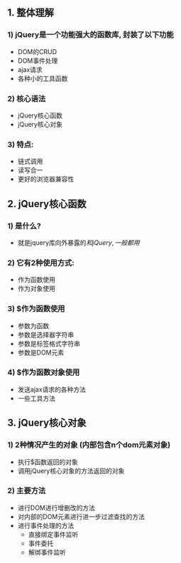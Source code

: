 ## 1. 整体理解
### 1) jQuery是一个功能强大的函数库, 封装了以下功能
- DOM的CRUD
- DOM事件处理
- ajax请求
- 各种小的工具函数

### 2) 核心语法
- jQuery核心函数
- jQuery核心对象

### 3) 特点:
- 链式调用
- 读写合一
- 更好的浏览器兼容性

## 2. jQuery核心函数
### 1) 是什么?
- 就是jquery库向外暴露的$和jQuery, 一般都用$

### 2) 它有2种使用方式:
- 作为函数使用
- 作为对象使用

### 3) $作为函数使用

- 参数为函数
- 参数是选择器字符串
- 参数是标签格式字符串
- 参数是DOM元素

### 4) $作为函数对象使用
- 发送ajax请求的各种方法
- 一些工具方法

## 3. jQuery核心对象
### 1) 2种情况产生的对象 (内部包含n个dom元素对象)
- 执行$函数返回的对象
- 调用jQuery核心对象的方法返回的对象

### 2) 主要方法
- 进行DOM进行增删改的方法
- 对内部的DOM元素进行进一步过滤查找的方法
- 进行事件处理的方法
  - 直接绑定事件监听
  - 事件委托
  - 解绑事件监听
